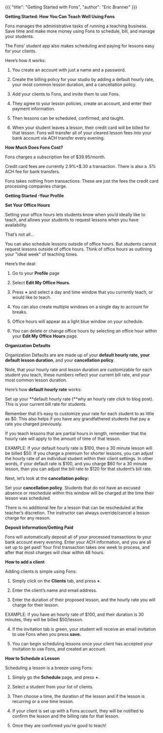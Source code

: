 {{{
  "title": "Getting Started with Fons", 
  "author": "Eric Branner"
}}}

**Getting Started: How You Can Teach Well Using Fons**

Fons manages the administrative tasks of running a teaching business. Save time and make more money using Fons to schedule, bill, and manage your students. 

The Fons’ student app also makes scheduling and paying for lessons easy for your clients.

Here’s how it works:

1. You create an account with just a name and a password. 

2. Create the billing policy for your studio by adding a default hourly rate, your most common lesson duration, and a cancellation policy. 

3. Add your clients to Fons, and invite them to use Fons. 

4. They agree to your lesson policies, create an account, and enter their payment information. 

5. Then lessons can be scheduled, confirmed, and taught. 

6. When your student leaves a lesson, their credit card will be billed for that lesson. Fons will transfer all of your cleared lesson fees into your bank account via ACH transfer every evening. 

**How Much Does Fons Cost?**

Fons charges a subscription fee of $39.95/month.

Credit card fees are currently 2.9%+$.30 a transaction. There is also a .5% ACH fee for bank transfers. 

Fons takes nothing from transactions. These are just the fees the credit card processing companies charge.   

**Getting Started -Your Profile**

**Set Your Office Hours**

Setting your office hours lets students know when you’d ideally like to teach, and allows your students to request lessons when you have availability.  

That’s not all...

You can also schedule lessons outside of office hours. But students cannot request lessons outside of office hours. Think of office hours as outlining your "ideal week" of teaching times.  

Here’s the deal:

1. Go to your **Profile** page

2. Select **Edit My Office Hours**.  

3. Press **+** and select a day and time window that you currently teach, or would like to teach. 

4. You can also create multiple windows on a single day to account for breaks.

5. Office hours will appear as a light blue window on your schedule.  

6. You can delete or change office hours by selecting an office hour within your **Edit My Office Hours** page.

**Organization Defaults**

 

Organization Defaults are are made up of your **default hourly rate,** **your default lesson duration**, and your **cancellation policy**.  

Note, that your hourly rate and lesson duration are customizable for each student you teach, these numbers reflect your current bill rate, and your most common lesson duration. 

Here’s how **default hourly rate** works:

Set up your **default hourly rate (**why an hourly rate click to blog post). This is your current bill rate for students.  

Remember that it’s easy to customize your rate for each student to as little as $0.  This also helps if you have any grandfathered students that pay a rate you charged previously.  

If you teach lessons that are partial hours in length, remember that the hourly rate will apply to the amount of time of that lesson. 

EXAMPLE: If your default hourly rate is $100, then a 30 minute lesson will be billed $50. If you charge a premium for shorter lessons, you can adjust the hourly rate of an individual student within their client settings. In other words, if your default rate is $100, and you charge $60 for a 30 minute lesson, than you can adjust the bill rate to $120 for that student’s bill rate.  

Next, let’s look at the **cancellation policy:**

Set your **cancellation policy**. Students that do not have an excused absence or reschedule within this window will be charged at the time their lesson was scheduled. 

There is no additional fee for a lesson that can be rescheduled at the teacher’s discretion. The instructor can always override/cancel a lesson charge for any reason. 


**Deposit Information/Getting Paid**

Fons will automatically deposit all of your processed transactions to your bank account every evening. Enter your ACH information, and you are all set up to get paid! Your first transaction takes one week to process, and after that most charges will clear within 48 hours. 

**How to add a client**

Adding clients is simple using Fons:

1. Simply click on the **Clients** tab, and press **+**. 

2. Enter the client’s name and email address. 

3. Enter the duration of their proposed lesson, and the hourly rate you will charge for their lesson. 

EXAMPLE: if you have an hourly rate of $100, and their duration is 30 minutes, they will be billed $50/lesson.

4. If the invitation tab is green, your student will receive an email invitation to use Fons when you press **save.**

5. You can begin scheduling lessons once your client has accepted your invitation to use Fons, and created an account.

**How to Schedule a Lesson**

Scheduling a lesson is a breeze using Fons:

1. Simply go the **Schedule** page, and press **+**. 

2. Select a student from your list of clients. 

3. Then choose a time, the duration of the lesson and if the lesson is recurring or a one time lesson. 

4. If your client is set up with a Fons account, they will be notified to confirm the lesson and the billing rate for that lesson.  

5. Once they are confirmed you’re good to teach!  

